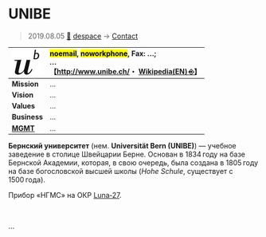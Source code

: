 # UNIBE
> 2019.08.05 [🚀](../../index/index.md) [despace](../index.md) → [Contact](../contact.md)

|[![](../f/con/u/unibe_logo1_thumb.jpg)](../f/con/u/unibe_logo1.png)|<mark>noemail</mark>, <mark>noworkphone</mark>, Fax: …;<br> *…*<br> 【<http://www.unibe.ch/>・ [Wikipedia(EN) ⎆](https://en.wikipedia.org/wiki/University_of_Bern)】|
|:--|:--|
|**Mission**|…|
|**Vision**|…|
|**Values**|…|
|**Business**|…|
|**[MGMT](../mgmt.md)**|…|

**Бернский университет** (нем. **Universität Bern (UNIBE)**) — учебное заведение в столице Швейцарии Берне. Основан в 1834 году на базе Бернской Академии, которая, в свою очередь, была создана в 1805 году на базе богословской высшей школы (*Hohe Schule*, существует с 1500 года).

Прибор «НГМС» на ОКР [Luna‑27](../luna_27.md).

<p style="page-break-after:always"> </p>

…
